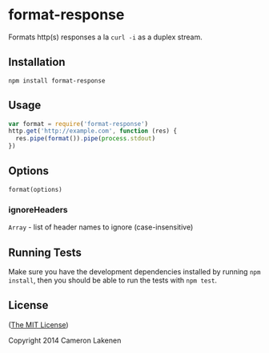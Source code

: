 # format-response

Formats http(s) responses a la `curl -i` as a duplex stream.


## Installation

```
npm install format-response
```


## Usage

```js
var format = require('format-response')
http.get('http://example.com', function (res) {
  res.pipe(format()).pipe(process.stdout)
})
```


## Options

`format(options)`

### ignoreHeaders

`Array` - list of header names to ignore (case-insensitive)


## Running Tests

Make sure you have the development dependencies installed by running `npm install`, then you should be able to run the tests with `npm test`.


## License

([The MIT License](LICENSE))

Copyright 2014 Cameron Lakenen
